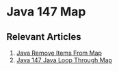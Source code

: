 # Java 147 Map

## Relevant Articles
1. [Java Remove Items From Map](https://www.ruoxue.org/java-147-java-remove-items-from-map/)
2. [Java 147 Java Loop Through Map](https://www.ruoxue.org/java-147-java-loop-through-map/)